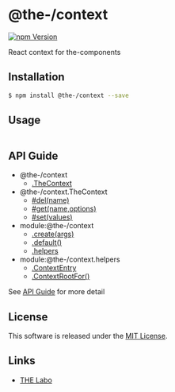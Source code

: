 @the-/context
==========

<!---
This file is generated by @the-/templates. Do not update manually.
--->

<!-- Badge Start -->
<a name="badges"></a>

[![npm Version][bd_npm_shield_url]][bd_npm_url]

[bd_repo_url]: https://github.com/the-labo/the
[bd_npm_url]: http://www.npmjs.org/package/@the-/context
[bd_npm_shield_url]: http://img.shields.io/npm/v/@the-/context.svg?style=flat

<!-- Badge End -->


<!-- Description Start -->
<a name="description"></a>

React context for the-components

<!-- Description End -->


<!-- Overview Start -->
<a name="overview"></a>




<!-- Overview End -->


<!-- Sections Start -->
<a name="sections"></a>

<!-- Section from "doc/readme/01.Installation.md.hbs" Start -->

<a name="section-doc-readme-01-installation-md"></a>

Installation
-----

```bash
$ npm install @the-/context --save
```


<!-- Section from "doc/readme/01.Installation.md.hbs" End -->

<!-- Section from "doc/readme/02.Usage.md.hbs" Start -->

<a name="section-doc-readme-02-usage-md"></a>

Usage
---------

```javascript

```


<!-- Section from "doc/readme/02.Usage.md.hbs" End -->


<!-- Sections Start -->

<a name="api"></a>

## API Guide


- @the-/context
  - [.TheContext](./doc/api/api.md#@the-/context.TheContext)
- @the-/context.TheContext
  - [#del(name)](./doc/api/api.md#@the-/context.TheContext#del)
  - [#get(name,options)](./doc/api/api.md#@the-/context.TheContext#get)
  - [#set(values)](./doc/api/api.md#@the-/context.TheContext#set)
- module:@the-/context
  - [.create(args)](./doc/api/api.md#module_@the-/context.create)
  - [.default()](./doc/api/api.md#module_@the-/context.default)
  - [.helpers](./doc/api/api.md#module_@the-/context.helpers)
- module:@the-/context.helpers
  - [.ContextEntry](./doc/api/api.md#module_@the-/context.helpers.ContextEntry)
  - [.ContextRootFor()](./doc/api/api.md#module_@the-/context.helpers.ContextRootFor)

See [API Guide](./doc/api/api.md) for more detail


<!-- LICENSE Start -->
<a name="license"></a>

License
-------
This software is released under the [MIT License](https://github.com/the-labo/the/blob/master/LICENSE).

<!-- LICENSE End -->


<!-- Links Start -->
<a name="links"></a>

Links
------

+ [THE Labo][the_labo_url]

[the_labo_url]: https://github.com/the-labo

<!-- Links End -->
